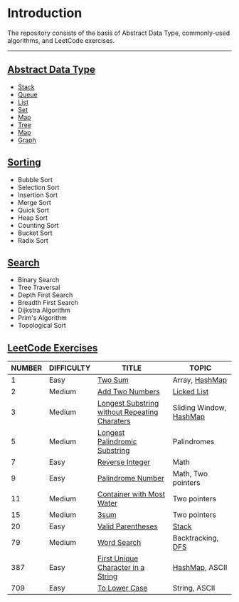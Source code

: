 # Introduction

The repository consists of the basis of Abstract Data Type, commonly-used algorithms, and LeetCode exercises.

---

## [Abstract Data Type](Abstract-Data-Type/)

-   [Stack](Abstract-Data-Type/Stack/)
-   [Queue](Abstract-Data-Type/Queue/)
-   [List](Abstract-Data-Type/List/)
-   [Set](Abstract-Data-Type/Set/)
-   [Map](Abstract-Data-Type/Map)
-   [Tree](Abstract-Data-Type/Tree)
-   [Map](Abstract-Data-Type/Map)
-   [Graph](Abstract-Data-Type/Graph/)

## [Sorting](Sorting/)

-   Bubble Sort
-   Selection Sort
-   Insertion Sort
-   Merge Sort
-   Quick Sort
-   Heap Sort
-   Counting Sort
-   Bucket Sort
-   Radix Sort

## [Search](Search/)

-   Binary Search
-   Tree Traversal
-   Depth First Search
-   Breadth First Search
-   Dijkstra Algorithm
-   Prim's Algorithm
-   Topological Sort

## [LeetCode Exercises](LeetCode-Exercises/)

| NUMBER | DIFFICULTY | TITLE                                                        | TOPIC                                                     |
| ------ | ---------- | ------------------------------------------------------------ | --------------------------------------------------------- |
| 1      | Easy       | [Two Sum](LeetCode-Exercises/01-Two-Sum/)                    | Array, [HashMap](Abstract-Data-Type/Map/)                 |
| 2      | Medium     | [Add Two Numbers](LeetCode-Exercises/02-Add-Two-Numbers/)    | [Licked List](Abstract-Data-Type/List/LinkedList.md)      |
| 3      | Medium     | [Longest Substring without Repeating Charaters](LeetCode-Exercises/03-Longest-Substring-Without-Repeating-Char/) | Sliding Window, [HashMap](Abstract-Data-Type/Map/)        |
| 5      | Medium     | [Longest Palindromic Substring](LeetCode-Exercises/05-Longest-Palindromic-Substring/) | Palindromes                                               |
| 7      | Easy       | [Reverse Integer](LeetCode-Exercises/07-Reverse-Integer/)    | Math                                                      |
| 9      | Easy       | [Palindrome Number](LeetCode-Exercises/09-Palindrome-Number/) | Math, Two pointers                                        |
| 11     | Medium     | [Container with Most Water](LeetCode-Exercises/11-Container-with-Most-Water/) | Two pointers                                              |
| 15     | Medium     | [3sum](LeetCode-Exercises/15-3sum/)                          | Two pointers                                              |
| 20     | Easy       | [Valid Parentheses](LeetCode-Exercises/20-Valid-Parentheses/) | [Stack](Abstract-Data-Type/Stack/)                        |
| 79     | Medium     | [Word Search](LeetCode-Exercises/79-Word-Search/)            | Backtracking, [DFS](Search/README.md/#Depth-First-Search) |
| 387    | Easy       | [First Unique Character in a String](LeetCode-Exercises/387-First-Unique-Character-In-String/) | [HashMap](Abstract-Data-Type/Map/), ASCII                 |
| 709    | Easy       | [To Lower Case](LeetCode-Exercises/709-To-Lower-Case/)       | String, ASCII                                             |

